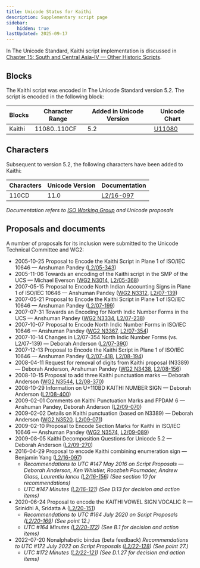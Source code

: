 ```yaml
---
title: Unicode Status for Kaithi
description: Supplementary script page
sidebar:
    hidden: true
lastUpdated: 2025-09-17
---
```


In The Unicode Standard, Kaithi script implementation is discussed in [Chapter 15: South and Central Asia-IV — Other Historic Scripts](https://www.unicode.org/versions/latest/core-spec/chapter-15/#G69704).

## Blocks

The Kaithi script was encoded in The Unicode Standard version 5.2. The script is encoded in the following block:

| Blocks | Character Range | Added in Unicode Version | Unicode Chart |
| ------ | --------------- | ------------------------ | ------------- |
| Kaithi | 11080..110CF | 5.2 | [U11080](http://www.unicode.org/charts/PDF/U11080.pdf) |

## Characters

Subsequent to version 5.2, the following characters have been added to Kaithi:

| Characters | Unicode Version | Documentation |
| ---------- | --------------- | ------------- |
| 110CD  |  11.0  | [L2/16-097](http://www.unicode.org/cgi-bin/GetMatchingDocs.pl?L2/16-097) |

_Documentation refers to [ISO Working Group](https://www.unicode.org/wg2/) and Unicode proposals_

## Proposals and documents

A number of proposals for its inclusion were submitted to the Unicode Technical Committee and WG2:
- 2005-10-25 Proposal to Encode the Kaithi Script in Plane 1 of ISO/IEC 10646 — Anshuman Pandey ([L2/05-343](http://www.unicode.org/cgi-bin/GetMatchingDocs.pl?L2/05-343))
- 2005-11-06 Towards an encoding of the Kaithi script in the SMP of the UCS — Michael Everson ([WG2 N3014](https://www.unicode.org/wg2/docs/n3014.pdf), [L2/05-368](http://www.unicode.org/cgi-bin/GetMatchingDocs.pl?L2/05-368))
- 2007-05-15 Proposal to Encode North Indian Accounting Signs in Plane 1 of ISO/IEC 10646 — Anshuman Pandey ([WG2 N3312](https://www.unicode.org/wg2/docs/n3312.pdf), [L2/07-139](http://www.unicode.org/cgi-bin/GetMatchingDocs.pl?L2/07-139))
- 2007-05-21 Proposal to Encode the Kaithi Script in Plane 1 of ISO/IEC 10646 — Anshuman Pandey ([L2/07-199](http://www.unicode.org/cgi-bin/GetMatchingDocs.pl?L2/07-199))
- 2007-07-31 Towards an Encoding for North Indic Number Forms in the UCS — Anshuman Pandey ([WG2 N3334](https://www.unicode.org/wg2/docs/n3334.pdf), [L2/07-238](http://www.unicode.org/cgi-bin/GetMatchingDocs.pl?L2/07-238))
- 2007-10-07 Proposal to Encode North Indic Number Forms in ISO/IEC 10646 — Anshuman Pandey ([WG2 N3367](https://www.unicode.org/wg2/docs/n3367.pdf), [L2/07-354](http://www.unicode.org/cgi-bin/GetMatchingDocs.pl?L2/07-354))
- 2007-10-14 Changes in L2/07-354 North Indic Number Forms (vs. L2/07-139) — Deborah Anderson ([L2/07-390](http://www.unicode.org/cgi-bin/GetMatchingDocs.pl?L2/07-390))
- 2007-12-13 Proposal to Encode the Kaithi Script in Plane 1 of ISO/IEC 10646 — Anshuman Pandey ([L2/07-418](http://www.unicode.org/cgi-bin/GetMatchingDocs.pl?L2/07-418), [L2/08-194](http://www.unicode.org/cgi-bin/GetMatchingDocs.pl?L2/08-194))
- 2008-04-11 Request for removal of digits from Kaithi proposal (N3389) — Deborah Anderson, Anshuman Pandey ([WG2 N3438](https://www.unicode.org/wg2/docs/n3438.pdf), [L2/08-156](http://www.unicode.org/cgi-bin/GetMatchingDocs.pl?L2/08-156))
- 2008-10-15 Proposal to add three Kaithi punctuation marks — Deborah Anderson ([WG2 N3544](https://www.unicode.org/wg2/docs/n3544.pdf), [L2/08-370](http://www.unicode.org/cgi-bin/GetMatchingDocs.pl?L2/08-370))
- 2008-10-29 Information on U+110BD KAITHI NUMBER SIGN — Deborah Anderson ([L2/08-400](http://www.unicode.org/cgi-bin/GetMatchingDocs.pl?L2/08-400))
- 2009-02-01 Comments on Kaithi Punctuation Marks and FPDAM 6 — Anshuman Pandey, Deborah Anderson ([L2/09-070](http://www.unicode.org/cgi-bin/GetMatchingDocs.pl?L2/09-070))
- 2009-02-02 Details on Kaithi punctuation (based on N3389) — Deborah Anderson ([WG2 N3520](https://www.unicode.org/wg2/docs/n3520.pdf), [L2/09-071](http://www.unicode.org/cgi-bin/GetMatchingDocs.pl?L2/09-071))
- 2009-02-10 Proposal to Encode Section Marks for Kaithi in ISO/IEC 10646 — Anshuman Pandey ([WG2 N3574](https://www.unicode.org/wg2/docs/n3574.pdf), [L2/09-089](http://www.unicode.org/cgi-bin/GetMatchingDocs.pl?L2/09-089))
- 2009-08-05 Kaithi Decomposition Questions for Unicode 5.2 — Deborah Anderson ([L2/09-270](http://www.unicode.org/cgi-bin/GetMatchingDocs.pl?L2/09-270))
- 2016-04-29 Proposal to encode Kaithi combining enumeration sign — Benjamin Yang ([L2/16-097](http://www.unicode.org/cgi-bin/GetMatchingDocs.pl?L2/16-097))
  - _Recommendations to UTC #147 May 2016 on Script Proposals — Deborah Anderson, Ken Whistler, Roozbeh Pournader, Andrew Glass, Laurentiu Iancu ([L2/16-156](http://www.unicode.org/cgi-bin/GetMatchingDocs.pl?L2/16-156)) (See section 10 for recommendations)_
  - _UTC #147 Minutes ([L2/16-121](http://www.unicode.org/cgi-bin/GetMatchingDocs.pl?L2/16-121)) (See D.13 for decision and action items)_
- 2020-06-24 Proposal to encode the KAITHI VOWEL SIGN VOCALIC R — Srinidhi A, Sridatta A ([L2/20-151](http://www.unicode.org/cgi-bin/GetMatchingDocs.pl?L2/20-151))
  - _Recommendations to UTC #164 July 2020 on Script Proposals ([L2/20-169](https://www.unicode.org/L2/L2020/20169-script-adhoc-rept.pdf)) (See point 12.)_
  - _UTC #164 Minutes ([L2/20-172](https://www.unicode.org/L2/L2020/20172.htm)) (See B.1 for decision and action items)_
- 2022-07-20 Nonalphabetic bindus (beta feedback) _Recommendations to UTC #172 July 2022 on Script Proposals ([L2/22-128](http://www.unicode.org/cgi-bin/GetMatchingDocs.pl?L2/22-128)) (See point 27.)_
  - _UTC #172 Minutes ([L2/22-121](https://www.unicode.org/L2/L2022/22121.htm)) (See D.1.27 for decision and action items)_
